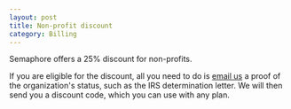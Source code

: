 ```yaml
---
layout: post
title: Non-profit discount
category: Billing
---
```


Semaphore offers a 25% discount for non-profits.

If you are eligible for the discount, all you need to do is [email us](mailto:semaphore@renderedtext.com)
a proof of the organization's status, such as the IRS determination letter.
We will then send you a discount code, which you can use with any plan.
